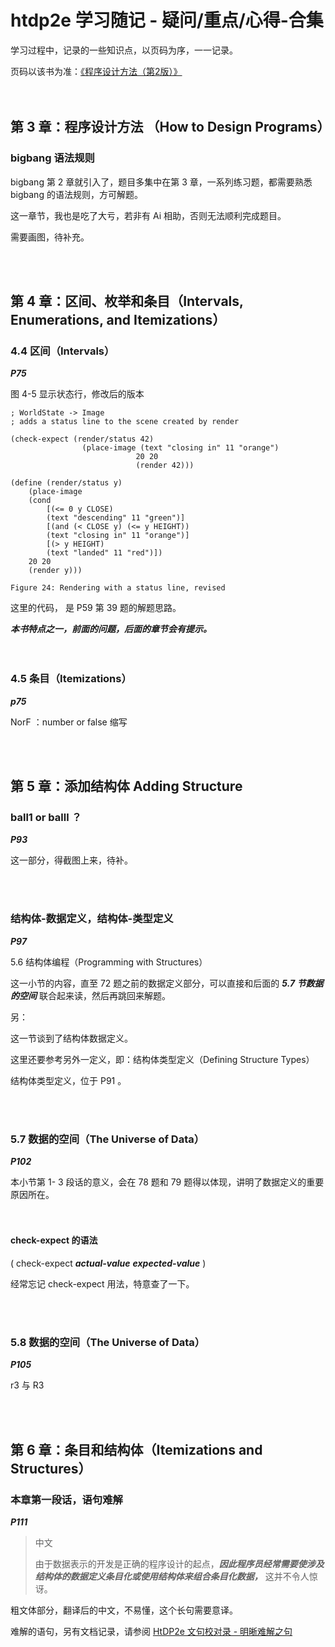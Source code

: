 # htdp2e 学习随记 - 疑问/重点/心得-合集

学习过程中，记录的一些知识点，以页码为序，一一记录。   

页码以该书为准：[《程序设计方法（第2版）》](https://book.douban.com/subject/35222513/)   
<br><br>

## 第 3 章：程序设计方法 （How to Design Programs）  

### bigbang 语法规则   

bigbang 第 2 章就引入了，题目多集中在第 3 章，一系列练习题，都需要熟悉 bigbang 的语法规则，方可解题。   

这一章节，我也是吃了大亏，若非有 Ai 相助，否则无法顺利完成题目。

需要画图，待补充。

<br><br>

## 第 4 章：区间、枚举和条目（Intervals, Enumerations, and Itemizations）   

###  4.4 区间（Intervals） 

***P75*** 

图 4-5  显示状态行，修改后的版本   

~~~
; WorldState -> Image
; adds a status line to the scene created by render  
    
(check-expect (render/status 42)
                (place-image (text "closing in" 11 "orange")
                            20 20
                            (render 42)))
    
(define (render/status y)
    (place-image
    (cond
        [(<= 0 y CLOSE)
        (text "descending" 11 "green")]
        [(and (< CLOSE y) (<= y HEIGHT))
        (text "closing in" 11 "orange")]
        [(> y HEIGHT)
        (text "landed" 11 "red")])
    20 20
    (render y)))

Figure 24: Rendering with a status line, revised

~~~   
这里的代码， 是 P59 第 39 题的解题思路。   

***本书特点之一，前面的问题，后面的章节会有提示。***   
<br><br>


### 4.5 条目（Itemizations）

***p75*** 

NorF ：number or false 缩写     

<br><br>

## 第 5 章：添加结构体 Adding Structure

### ball1 or balll ？ 

***P93***

这一部分，得截图上来，待补。   

<br><br>



### 结构体-数据定义，结构体-类型定义


***P97***

5.6 结构体编程（Programming with Structures）


这一小节的内容，直至 72 题之前的数据定义部分，可以直接和后面的 ***5.7 节数据的空间*** 联合起来读，然后再跳回来解题。 

另：

这一节谈到了结构体数据定义。   

这里还要参考另外一定义，即：结构体类型定义（Defining Structure Types） 

结构体类型定义，位于 P91 。  

<br><br>


### 5.7 数据的空间（The Universe of Data）

***P102***

本小节第 1- 3 段话的意义，会在 78 题和 79 题得以体现，讲明了数据定义的重要原因所在。   
<br><br>

#### check-expect 的语法
( check-expect ***actual-value***  ***expected-value*** )  

经常忘记 check-expect 用法，特意查了一下。 

<br><br>  



### 5.8 数据的空间（The Universe of Data）
***P105***  

r3 与 R3

<br><br>

## 第 6 章：条目和结构体（Itemizations and Structures）
### 本章第一段话，语句难解   

***P111***

>中文
>   
>由于数据表示的开发是正确的程序设计的起点，***因此程序员经常需要使涉及结构体的数据定义条目化或使用结构体来组合条目化数据，*** 这并不令人惊讶。
>

粗文体部分，翻译后的中文，不易懂，这个长句需要意译。

难解的语句，另有文档记录，请参阅 [HtDP2e 文句校对录 - 明晰难解之句](https://github.com/programint/HtDP2e-insights/blob/main/Notes/HtDP2e%20%E6%96%87%E5%8F%A5%E6%A0%A1%E5%AF%B9%E5%BD%95%20-%20%E6%98%8E%E6%99%B0%E9%9A%BE%E8%A7%A3%E4%B9%8B%E5%8F%A5.md)


